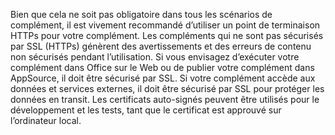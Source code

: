 Bien que cela ne soit pas obligatoire dans tous les scénarios de complément, il est vivement recommandé d’utiliser un point de terminaison HTTPs pour votre complément. Les compléments qui ne sont pas sécurisés par SSL (HTTPs) génèrent des avertissements et des erreurs de contenu non sécurisés pendant l’utilisation. Si vous envisagez d’exécuter votre complément dans Office sur le Web ou de publier votre complément dans AppSource, il doit être sécurisé par SSL. Si votre complément accède aux données et services externes, il doit être sécurisé par SSL pour protéger les données en transit. Les certificats auto-signés peuvent être utilisés pour le développement et les tests, tant que le certificat est approuvé sur l’ordinateur local.

